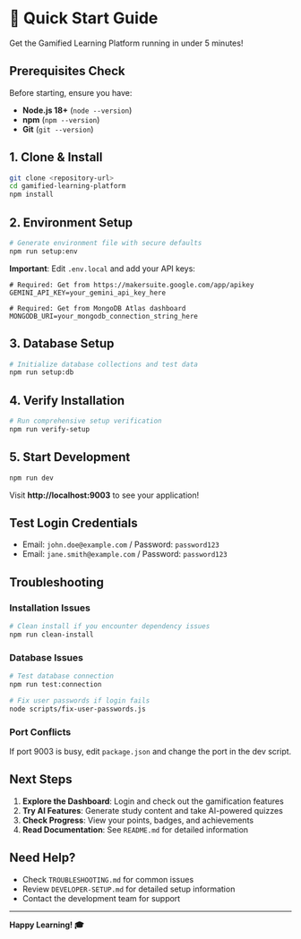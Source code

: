 # 🚀 Quick Start Guide

Get the Gamified Learning Platform running in under 5 minutes!

## Prerequisites Check

Before starting, ensure you have:
- **Node.js 18+** (`node --version`)
- **npm** (`npm --version`)
- **Git** (`git --version`)

## 1. Clone & Install

```bash
git clone <repository-url>
cd gamified-learning-platform
npm install
```

## 2. Environment Setup

```bash
# Generate environment file with secure defaults
npm run setup:env
```

**Important**: Edit `.env.local` and add your API keys:

```env
# Required: Get from https://makersuite.google.com/app/apikey
GEMINI_API_KEY=your_gemini_api_key_here

# Required: Get from MongoDB Atlas dashboard
MONGODB_URI=your_mongodb_connection_string_here
```

## 3. Database Setup

```bash
# Initialize database collections and test data
npm run setup:db
```

## 4. Verify Installation

```bash
# Run comprehensive setup verification
npm run verify-setup
```

## 5. Start Development

```bash
npm run dev
```

Visit **http://localhost:9003** to see your application!

## Test Login Credentials

- Email: `john.doe@example.com` / Password: `password123`
- Email: `jane.smith@example.com` / Password: `password123`

## Troubleshooting

### Installation Issues
```bash
# Clean install if you encounter dependency issues
npm run clean-install
```

### Database Issues
```bash
# Test database connection
npm run test:connection

# Fix user passwords if login fails
node scripts/fix-user-passwords.js
```

### Port Conflicts
If port 9003 is busy, edit `package.json` and change the port in the dev script.

## Next Steps

1. **Explore the Dashboard**: Login and check out the gamification features
2. **Try AI Features**: Generate study content and take AI-powered quizzes
3. **Check Progress**: View your points, badges, and achievements
4. **Read Documentation**: See `README.md` for detailed information

## Need Help?

- Check `TROUBLESHOOTING.md` for common issues
- Review `DEVELOPER-SETUP.md` for detailed setup information
- Contact the development team for support

---

**Happy Learning! 🎓**